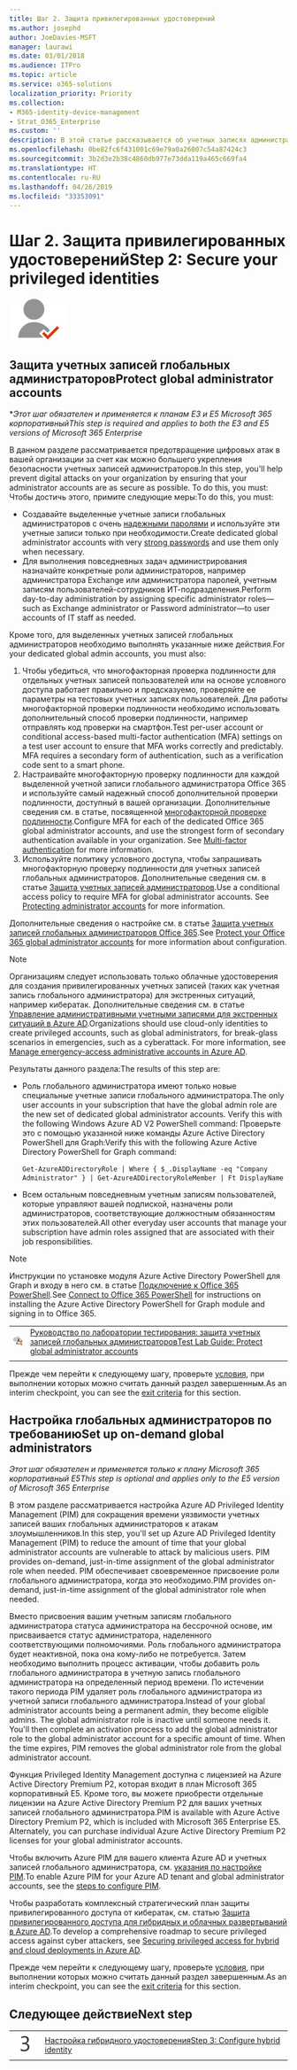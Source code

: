 ```yaml
---
title: Шаг 2. Защита привилегированных удостоверений
ms.author: josephd
author: JoeDavies-MSFT
manager: laurawi
ms.date: 03/01/2018
ms.audience: ITPro
ms.topic: article
ms.service: o365-solutions
localization_priority: Priority
ms.collection:
- M365-identity-device-management
- Strat_O365_Enterprise
ms.custom: ''
description: В этой статье рассказывается об учетных записях администраторов и о том, как настроить их, чтобы обеспечить максимальную защиту.
ms.openlocfilehash: 0be82fc6f431001c69e79a0a26007c54a87424c3
ms.sourcegitcommit: 3b2d3e2b38c4860db977e73dda119a465c669fa4
ms.translationtype: HT
ms.contentlocale: ru-RU
ms.lasthandoff: 04/26/2019
ms.locfileid: "33353091"
---
```

# <a name="step-2-secure-your-privileged-identities"></a><span data-ttu-id="abdf9-103">Шаг 2. Защита привилегированных удостоверений</span><span class="sxs-lookup"><span data-stu-id="abdf9-103">Step 2: Secure your privileged identities</span></span>

![](./media/deploy-foundation-infrastructure/identity_icon-small.png)

<a name="identity-global-admin"></a>
## <a name="protect-global-administrator-accounts"></a><span data-ttu-id="abdf9-104">Защита учетных записей глобальных администраторов</span><span class="sxs-lookup"><span data-stu-id="abdf9-104">Protect global administrator accounts</span></span>

<span data-ttu-id="abdf9-105">\**Этот шаг обязателен и применяется к планам E3 и E5 Microsoft 365 корпоративный*</span><span class="sxs-lookup"><span data-stu-id="abdf9-105">*This step is required and applies to both the E3 and E5 versions of Microsoft 365 Enterprise*</span></span>

<span data-ttu-id="abdf9-106">В данном разделе рассматривается предотвращение цифровых атак в вашей организации за счет как можно большего укрепления безопасности учетных записей администраторов.</span><span class="sxs-lookup"><span data-stu-id="abdf9-106">In this step, you'll help prevent digital attacks on your organization by ensuring that your administrator accounts are as secure as possible. To do this, you must:</span></span> <span data-ttu-id="abdf9-107">Чтобы достичь этого, примите следующие меры:</span><span class="sxs-lookup"><span data-stu-id="abdf9-107">To do this, you must:</span></span>

- <span data-ttu-id="abdf9-108">Создавайте выделенные учетные записи глобальных администраторов с очень [надежными паролями](https://support.microsoft.com//help/4026406/microsoft-account-create-a-strong-password) и используйте эти учетные записи только при необходимости.</span><span class="sxs-lookup"><span data-stu-id="abdf9-108">Create dedicated global administrator accounts with very [strong passwords](https://support.microsoft.com//help/4026406/microsoft-account-create-a-strong-password) and use them only when necessary.</span></span>
- <span data-ttu-id="abdf9-109">Для выполнения повседневных задач администрирования назначайте конкретные роли администраторов, например администратора Exchange или администратора паролей, учетным записям пользователей-сотрудников ИТ-подразделения.</span><span class="sxs-lookup"><span data-stu-id="abdf9-109">Perform day-to-day administration by assigning specific administrator roles—such as Exchange administrator or Password administrator—to user accounts of IT staff as needed.</span></span>

<span data-ttu-id="abdf9-110">Кроме того, для выделенных учетных записей глобальных администраторов необходимо выполнять указанные ниже действия.</span><span class="sxs-lookup"><span data-stu-id="abdf9-110">For your dedicated global admin accounts, you must also:</span></span>

1. <span data-ttu-id="abdf9-p102">Чтобы убедиться, что многофакторная проверка подлинности для отдельных учетных записей пользователей или на основе условного доступа работает правильно и предсказуемо, проверяйте ее параметры на тестовых учетных записях пользователей. Для работы многофакторной проверки подлинности необходимо использовать дополнительный способ проверки подлинности, например отправлять код проверки на смартфон.</span><span class="sxs-lookup"><span data-stu-id="abdf9-p102">Test per-user account or conditional access-based multi-factor authentication (MFA) settings on a test user account to ensure that MFA works correctly and predictably. MFA requires a secondary form of authentication, such as a verification code sent to a smart phone.</span></span>
2. <span data-ttu-id="abdf9-p103">Настраивайте многофакторную проверку подлинности для каждой выделенной учетной записи глобального администратора Office 365 и используйте самый надежный способ дополнительной проверки подлинности, доступный в вашей организации. Дополнительные сведения см. в статье, посвященной [многофакторной проверке подлинности](identity-multi-factor-authentication.md#identity-mfa).</span><span class="sxs-lookup"><span data-stu-id="abdf9-p103">Configure MFA for each of the dedicated Office 365 global administrator accounts, and use the strongest form of secondary authentication available in your organization. See [Multi-factor authentication](identity-multi-factor-authentication.md#identity-mfa) for more information.</span></span>
2. <span data-ttu-id="abdf9-p104">Используйте политику условного доступа, чтобы запрашивать многофакторную проверку подлинности для учетных записей глобальных администраторов. Дополнительные сведения см. в статье [Защита учетных записей администраторов](identity-access-prerequisites.md#protecting-administrator-accounts).</span><span class="sxs-lookup"><span data-stu-id="abdf9-p104">Use a conditional access policy to require MFA for global administrator accounts. See [Protecting administrator accounts](identity-access-prerequisites.md#protecting-administrator-accounts) for more information.</span></span>

<span data-ttu-id="abdf9-117">Дополнительные сведения о настройке см. в статье [Защита учетных записей глобальных администраторов Office 365](https://docs.microsoft.com/office365/enterprise/protect-your-global-administrator-accounts).</span><span class="sxs-lookup"><span data-stu-id="abdf9-117">See [Protect your Office 365 global administrator accounts](https://docs.microsoft.com/office365/enterprise/protect-your-global-administrator-accounts) for more information about configuration.</span></span>

> [!Note]
> <span data-ttu-id="abdf9-p105">Организациям следует использовать только облачные удостоверения для создания привилегированных учетных записей (таких как учетная запись глобального администратора) для экстренных ситуаций, например кибератак. Дополнительные сведения см. в статье [Управление административными учетными записями для экстренных ситуаций в Azure AD](https://docs.microsoft.com/azure/active-directory/users-groups-roles/directory-emergency-access).</span><span class="sxs-lookup"><span data-stu-id="abdf9-p105">Organizations should use cloud-only identities to create privileged accounts, such as global administrators, for break-glass scenarios in emergencies, such as a cyberattack. For more information, see [Manage emergency-access administrative accounts in Azure AD](https://docs.microsoft.com/azure/active-directory/users-groups-roles/directory-emergency-access).</span></span>

<span data-ttu-id="abdf9-120">Результаты данного раздела:</span><span class="sxs-lookup"><span data-stu-id="abdf9-120">The results of this step are:</span></span>

- <span data-ttu-id="abdf9-121">Роль глобального администратора имеют только новые специальные учетные записи глобального администратора.</span><span class="sxs-lookup"><span data-stu-id="abdf9-121">The only user accounts in your subscription that have the global admin role are the new set of dedicated global administrator accounts. Verify this with the following Windows Azure AD V2 PowerShell command:</span></span> <span data-ttu-id="abdf9-122">Проверьте это с помощью указанной ниже команды Azure Active Directory PowerShell для Graph:</span><span class="sxs-lookup"><span data-stu-id="abdf9-122">Verify this with the following Azure Active Directory PowerShell for Graph command:</span></span> 
  ```
  Get-AzureADDirectoryRole | Where { $_.DisplayName -eq "Company Administrator" } | Get-AzureADDirectoryRoleMember | Ft DisplayName
  ```
- <span data-ttu-id="abdf9-123">Всем остальным повседневным учетным записям пользователей, которые управляют вашей подпиской, назначены роли администраторов, соответствующие должностным обязанностям этих пользователей.</span><span class="sxs-lookup"><span data-stu-id="abdf9-123">All other everyday user accounts that manage your subscription have admin roles assigned that are associated with their job responsibilities.</span></span>

> [!Note]
> <span data-ttu-id="abdf9-124">Инструкции по установке модуля Azure Active Directory PowerShell для Graph и входу в него см. в статье [Подключение к Office 365 PowerShell](https://docs.microsoft.com/office365/enterprise/powershell/connect-to-office-365-powershell).</span><span class="sxs-lookup"><span data-stu-id="abdf9-124">See [Connect to Office 365 PowerShell](https://docs.microsoft.com/office365/enterprise/powershell/connect-to-office-365-powershell) for instructions on installing the Azure Active Directory PowerShell for Graph module and signing in to Office 365.</span></span>

|||
|:-------|:-----|
|![Руководства по лаборатории тестирования для облака Майкрософт](media/m365-enterprise-test-lab-guides/cloud-tlg-icon-small.png)| [<span data-ttu-id="abdf9-126">Руководство по лаборатории тестирования: защита учетных записей глобальных администраторов</span><span class="sxs-lookup"><span data-stu-id="abdf9-126">Test Lab Guide: Protect global administrator accounts</span></span>](protect-global-administrator-accounts-microsoft-365-test-environment.md) |
|||

<span data-ttu-id="abdf9-127">Прежде чем перейти к следующему шагу, проверьте [условия](identity-exit-criteria.md#crit-identity-global-admin), при выполнении которых можно считать данный раздел завершенным.</span><span class="sxs-lookup"><span data-stu-id="abdf9-127">As an interim checkpoint, you can see the [exit criteria](identity-exit-criteria.md#crit-identity-global-admin) for this section.</span></span>


<a name="identity-pim"></a>
## <a name="set-up-on-demand-global-administrators"></a><span data-ttu-id="abdf9-128">Настройка глобальных администраторов по требованию</span><span class="sxs-lookup"><span data-stu-id="abdf9-128">Set up on-demand global administrators</span></span>

<span data-ttu-id="abdf9-129">*Этот шаг обязателен и применяется только к плану Microsoft 365 корпоративный E5*</span><span class="sxs-lookup"><span data-stu-id="abdf9-129">*This step is optional and applies only to the E5 version of Microsoft 365 Enterprise*</span></span>

<span data-ttu-id="abdf9-130">В этом разделе рассматривается настройка Azure AD Privileged Identity Management (PIM) для сокращения времени уязвимости учетных записей ваших глобальных администраторов к атакам злоумышленников.</span><span class="sxs-lookup"><span data-stu-id="abdf9-130">In this step, you'll set up Azure AD Privileged Identity Management (PIM) to reduce the amount of time that your global administrator accounts are vulnerable to attack by malicious users. PIM provides on-demand, just-in-time assignment of the global administrator role when needed.</span></span> <span data-ttu-id="abdf9-131">PIM обеспечивает своевременное присвоение роли глобального администратора, когда это необходимо.</span><span class="sxs-lookup"><span data-stu-id="abdf9-131">PIM provides on-demand, just-in-time assignment of the global administrator role when needed.</span></span>  

<span data-ttu-id="abdf9-p108">Вместо присвоения вашим учетным записям глобального администратора статуса администратора на бессрочной основе, им присваивается статус администратора, наделенного соответствующими полномочиями. Роль глобального администратора будет неактивной, пока она кому-либо не потребуется. Затем необходимо выполнить процесс активации, чтобы добавить роль глобального администратора в учетную запись глобального администратора на определенный период времени. По истечении такого периода PIM удаляет роль глобального администратора из учетной записи глобального администратора.</span><span class="sxs-lookup"><span data-stu-id="abdf9-p108">Instead of your global administrator accounts being a permanent admin, they become eligible admins. The global administrator role is inactive until someone needs it. You'll then complete an activation process to add the global administrator role to the global administrator account for a specific amount of time. When the time expires, PIM removes the global administrator role from the global administrator account.</span></span>

<span data-ttu-id="abdf9-p109">Функция Privileged Identity Management доступна с лицензией на Azure Active Directory Premium P2, которая входит в план Microsoft 365 корпоративный E5. Кроме того, вы можете приобрести отдельные лицензии на Azure Active Directory Premium P2 для ваших учетных записей глобального администратора.</span><span class="sxs-lookup"><span data-stu-id="abdf9-p109">PIM is available with Azure Active Directory Premium P2, which is included with Microsoft 365 Enterprise E5. Alternately, you can purchase individual Azure Active Directory Premium P2 licenses for your global administrator accounts.</span></span>

<span data-ttu-id="abdf9-138">Чтобы включить Azure PIM для вашего клиента Azure AD и учетных записей глобального администратора, см. [указания по настройке PIM](https://docs.microsoft.com/azure/active-directory/active-directory-privileged-identity-management-configure).</span><span class="sxs-lookup"><span data-stu-id="abdf9-138">To enable Azure PIM for your Azure AD tenant and global administrator accounts, see the [steps to configure PIM](https://docs.microsoft.com/azure/active-directory/active-directory-privileged-identity-management-configure).</span></span>

<span data-ttu-id="abdf9-139">Чтобы разработать комплексный стратегический план защиты привилегированного доступа от кибератак, см. статью [Защита привилегированного доступа для гибридных и облачных развертываний в Azure AD](https://docs.microsoft.com/azure/active-directory/admin-roles-best-practices).</span><span class="sxs-lookup"><span data-stu-id="abdf9-139">To develop a comprehensive roadmap to secure privileged access against cyber attackers, see [Securing privileged access for hybrid and cloud deployments in Azure AD](https://docs.microsoft.com/azure/active-directory/admin-roles-best-practices).</span></span>

<span data-ttu-id="abdf9-140">Прежде чем перейти к следующему шагу, проверьте [условия](identity-exit-criteria.md#crit-identity-pim), при выполнении которых можно считать данный раздел завершенным.</span><span class="sxs-lookup"><span data-stu-id="abdf9-140">As an interim checkpoint, you can see the [exit criteria](identity-exit-criteria.md#crit-identity-pim) for this section.</span></span>


## <a name="next-step"></a><span data-ttu-id="abdf9-141">Следующее действие</span><span class="sxs-lookup"><span data-stu-id="abdf9-141">Next step</span></span>

|||
|:-------|:-----|
|![](./media/stepnumbers/Step3.png)| [<span data-ttu-id="abdf9-142">Настройка гибридного удостоверения</span><span class="sxs-lookup"><span data-stu-id="abdf9-142">Step 3: Configure hybrid identity</span></span>](identity-azure-ad-connect.md) |

